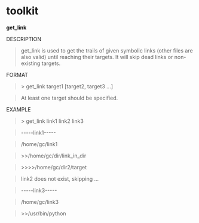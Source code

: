 toolkit
========

<b>get_link</b>

DESCRIPTION

>get_link is used to get the trails of given symbolic links (other files are also valid) until reaching their targets.
It will skip dead links or non-existing targets.

FORMAT

>\> get_link target1 [target2, target3 ...]

>At least one target should be specified.

EXAMPLE

>\> get_link link1 link2 link3

>-----link1-----

>/home/gc/link1

>\>\>/home/gc/dir/link\_in\_dir

>\>\>\>\>/home/gc/dir2/target

>link2 does not exist, skipping ...

>-----link3-----

>/home/gc/link3

>\>\>/usr/bin/python
